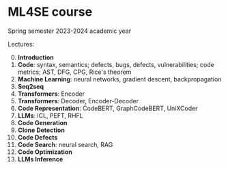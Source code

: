# ML4SE course

Spring semester 2023-2024 academic year

Lectures:

0. **Introduction**
1. **Code**: syntax, semantics; defects, bugs, defects, vulnerabilities; code metrics; AST, DFG, CPG, Rice's theorem
2. **Machine Learning**: neural networks, gradient descent, backpropagation
3. **Seq2seq**
4. **Transformers**: Encoder
5. **Transformers**: Decoder, Encoder-Decoder
6. **Code Representation**: CodeBERT, GraphCodeBERT, UniXCoder
7. **LLMs**: ICL, PEFT, RHFL
8. **Code Generation**
9. **Clone Detection**
10. **Code Defects**
11. **Code Search**: neural search, RAG
12. **Code Optimization**
13. **LLMs Inference**
